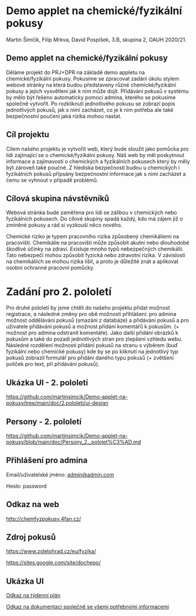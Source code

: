 # Demo applet na chemické/fyzikální pokusy
 Martin Šimčík, Filip Mrkva, David Pospíšek, 3.B, skupina 2, OAUH 2020/21.
## Demo applet na chemické/fyzikální pokusy
 Děláme projekt do PRJ+DPR na základě demo appletu na chemické/fyzikální pokusy. Pokusíme se zpracovat zadání úkolu stylem webové stránky na která budou představeny různé chemické/fyzikální pokusy a jejich vysvětlení jak k nim může dojít. Přidávání pokusů v systému by mělo být řešeno automaticky pomocí admina, kterého se pokusíme společně vytvořit. Po rozkliknutí jednotlivého pokusu se zobrazí popis jednotlivých pokusů, jak s nimi zacházet, co je k nim potřeba ale také bezpečnostní poučení jaká rizika mohou nastat.
 
## Cíl projektu
 Cílem našeho projektu je vytvořit web, který bude sloužit jako pomůcka pro lidi zajímající se o chemické/fyzikální pokusy. Náš web by měl poskytnout informace a zajímavosti o chemických a fyzikálních pokusech který by měly být zároveň také poučné. Z hlediska bezpečnosti budou u chemických i fyzikálních pokusů připsány bezpečnostní informace jak s nimi zacházet a čemu se vyhnout v případě problémů.
	
## Cílová skupina návstěvníků
 Webová stránka bude zaměřena pro lidi se zálibou v chemických nebo fyzikálních pokusech. Do cílové skupiny spadá každý, kdo má zájem již o zmíněné pokusy a rád si vyzkouší něco nového.
	
 
Chemické riziko je typem pracovního rizika způsobený chemikáliemi na pracovišti. Chemikálie na pracovišti může způsobit akutní nebo dlouhodobé škodlivé účinky na zdraví. Existuje mnoho typů nebezpečných chemikálií. Tato nebezpečí mohou způsobit fyzická nebo zdravotní rizika. V závislosti na chemikáliích se mohou rizika lišit, a proto je důležité znát a aplikovat osobní ochranné pracovní pomůcky.

# Zadání pro 2. pololetí
Pro druhé pololetí by jsme chtěli do našeho projektu přidat možnost registrace, a následné změny pro obě možnosti přihlášení: pro admina možnost oddělávání pokusů (smazání z databáze) a přidávání pokusů a pro uživatele přidávání pokusů a možnost přidání komentářů k pokusům. (+ možnost pro admina odstranit komentáře). Jako další přidání obrázků k pokusům a také do pozadí jednotlivých stran pro zlepšení vzhledu webu. Následné rozdělení možnosti přidání pokusů na stranu s výběrem (buď fyzikální nebo chemické pokusy) kde by se po kliknutí na jednotlivý typ pokusů zobrazil formulář pro přidání daného typu pokusů (+ zvětšení políček pro text, při přidávání pokusů).

## Ukázka UI - 2. pololetí
https://github.com/martinsimcik/Demo-applet-na-pokusy/tree/main/doc/2.pololeti/ui-design

## Persony - 2. pololetí
https://github.com/martinsimcik/Demo-applet-na-pokusy/blob/main/doc/Persony_2._pololet%C3%AD.md

## Přihlášení pro admina
Email/uživatelské jméno: admin@admin.com

Heslo: password

## Odkaz na web
http://chemfyzpokusy.4fan.cz/

## Zdroj pokusů
https://www.zsletohrad.cz/eu/fyzika/

https://sites.google.com/site/dochepo/

## Ukázka UI
[Odkaz na týdenní plán](https://github.com/martinsimcik/DPRPRJ-projekt/tree/main/plan)

[Odkaz na dokumentaci společně se všemi potřebnými informacemi](https://github.com/martinsimcik/DPRPRJ-projekt/blob/main/doc/02-use-case/Dokumentace.md)
